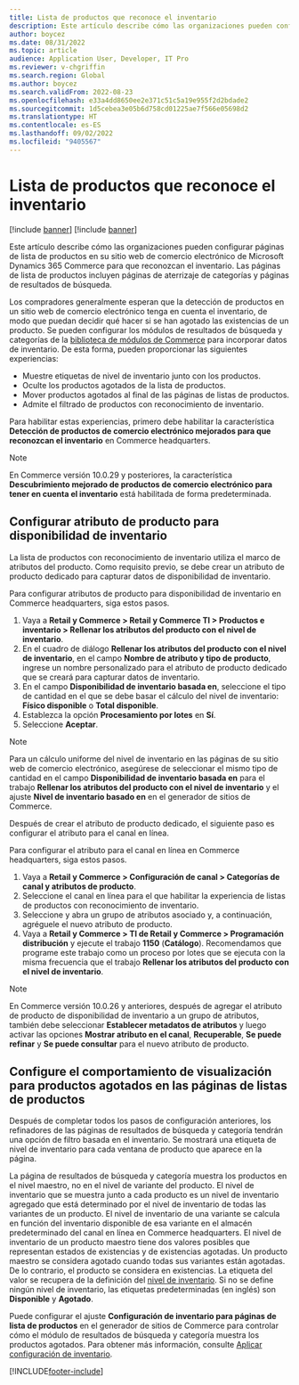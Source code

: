 ```yaml
---
title: Lista de productos que reconoce el inventario
description: Este artículo describe cómo las organizaciones pueden configurar páginas de lista de productos en su sitio web de comercio electrónico de Microsoft Dynamics 365 Commerce para que reconozcan el inventario.
author: boycez
ms.date: 08/31/2022
ms.topic: article
audience: Application User, Developer, IT Pro
ms.reviewer: v-chgriffin
ms.search.region: Global
ms.author: boycez
ms.search.validFrom: 2022-08-23
ms.openlocfilehash: e33a4dd8650ee2e371c51c5a19e955f2d2bdade2
ms.sourcegitcommit: 1d5cebea3e05b6d758cd01225ae7f566e05698d2
ms.translationtype: HT
ms.contentlocale: es-ES
ms.lasthandoff: 09/02/2022
ms.locfileid: "9405567"
---
```

# <a name="inventory-aware-product-listing"></a>Lista de productos que reconoce el inventario

[!include [banner](../includes/banner.md)]
[!include [banner](../includes/preview-banner.md)]

Este artículo describe cómo las organizaciones pueden configurar páginas de lista de productos en su sitio web de comercio electrónico de Microsoft Dynamics 365 Commerce para que reconozcan el inventario. Las páginas de lista de productos incluyen páginas de aterrizaje de categorías y páginas de resultados de búsqueda.

Los compradores generalmente esperan que la detección de productos en un sitio web de comercio electrónico tenga en cuenta el inventario, de modo que puedan decidir qué hacer si se han agotado las existencias de un producto. Se pueden configurar los módulos de resultados de búsqueda y categorías de la [biblioteca de módulos de Commerce](starter-kit-overview.md) para incorporar datos de inventario. De esta forma, pueden proporcionar las siguientes experiencias:

- Muestre etiquetas de nivel de inventario junto con los productos.
- Oculte los productos agotados de la lista de productos.
- Mover productos agotados al final de las páginas de listas de productos.
- Admite el filtrado de productos con reconocimiento de inventario.

Para habilitar estas experiencias, primero debe habilitar la característica **Detección de productos de comercio electrónico mejorados para que reconozcan el inventario** en Commerce headquarters.

> [!NOTE]
> En Commerce versión 10.0.29 y posteriores, la característica **Descubrimiento mejorado de productos de comercio electrónico para tener en cuenta el inventario** está habilitada de forma predeterminada.

## <a name="set-up-product-attribute-for-inventory-availability"></a>Configurar atributo de producto para disponibilidad de inventario

La lista de productos con reconocimiento de inventario utiliza el marco de atributos del producto. Como requisito previo, se debe crear un atributo de producto dedicado para capturar datos de disponibilidad de inventario.

Para configurar atributos de producto para disponibilidad de inventario en Commerce headquarters, siga estos pasos.

1. Vaya a **Retail y Commerce \> Retail y Commerce TI \> Productos e inventario \> Rellenar los atributos del producto con el nivel de inventario**.
1. En el cuadro de diálogo **Rellenar los atributos del producto con el nivel de inventario**, en el campo **Nombre de atributo y tipo de producto**, ingrese un nombre personalizado para el atributo de producto dedicado que se creará para capturar datos de inventario.
1. En el campo **Disponibilidad de inventario basada en**, seleccione el tipo de cantidad en el que se debe basar el cálculo del nivel de inventario: **Físico disponible** o **Total disponible**.
1. Establezca la opción **Procesamiento por lotes** en **Sí**.
1. Seleccione **Aceptar**.

> [!NOTE]
> Para un cálculo uniforme del nivel de inventario en las páginas de su sitio web de comercio electrónico, asegúrese de seleccionar el mismo tipo de cantidad en el campo **Disponibilidad de inventario basada en** para el trabajo **Rellenar los atributos del producto con el nivel de inventario** y el ajuste **Nivel de inventario basado en** en el generador de sitios de Commerce.

Después de crear el atributo de producto dedicado, el siguiente paso es configurar el atributo para el canal en línea.

Para configurar el atributo para el canal en línea en Commerce headquarters, siga estos pasos.

1. Vaya a **Retail y Commerce \> Configuración de canal \> Categorías de canal y atributos de producto**.
1. Seleccione el canal en línea para el que habilitar la experiencia de listas de productos con reconocimiento de inventario.
1. Seleccione y abra un grupo de atributos asociado y, a continuación, agréguele el nuevo atributo de producto.
1. Vaya a **Retail y Commerce \> TI de Retail y Commerce \> Programación distribución** y ejecute el trabajo **1150** (**Catálogo**). Recomendamos que programe este trabajo como un proceso por lotes que se ejecuta con la misma frecuencia que el trabajo **Rellenar los atributos del producto con el nivel de inventario**.

> [!NOTE]
> En Commerce versión 10.0.26 y anteriores, después de agregar el atributo de producto de disponibilidad de inventario a un grupo de atributos, también debe seleccionar **Establecer metadatos de atributos** y luego activar las opciones **Mostrar atributo en el canal**, **Recuperable**, **Se puede refinar** y **Se puede consultar** para el nuevo atributo de producto.

## <a name="configure-the-display-behavior-for-out-of-stock-products-on-product-listing-pages"></a>Configure el comportamiento de visualización para productos agotados en las páginas de listas de productos

Después de completar todos los pasos de configuración anteriores, los refinadores de las páginas de resultados de búsqueda y categoría tendrán una opción de filtro basada en el inventario. Se mostrará una etiqueta de nivel de inventario para cada ventana de producto que aparece en la página.

La página de resultados de búsqueda y categoría muestra los productos en el nivel maestro, no en el nivel de variante del producto. El nivel de inventario que se muestra junto a cada producto es un nivel de inventario agregado que está determinado por el nivel de inventario de todas las variantes de un producto. El nivel de inventario de una variante se calcula en función del inventario disponible de esa variante en el almacén predeterminado del canal en línea en Commerce headquarters. El nivel de inventario de un producto maestro tiene dos valores posibles que representan estados de existencias y de existencias agotadas. Un producto maestro se considera agotado cuando todas sus variantes están agotadas. De lo contrario, el producto se considera en existencias. La etiqueta del valor se recupera de la definición del [nivel de inventario](inventory-buffers-levels.md). Si no se define ningún nivel de inventario, las etiquetas predeterminadas (en inglés) son **Disponible** y **Agotado**.

Puede configurar el ajuste **Configuración de inventario para páginas de lista de productos** en el generador de sitios de Commerce para controlar cómo el módulo de resultados de búsqueda y categoría muestra los productos agotados. Para obtener más información, consulte [Aplicar configuración de inventario](inventory-settings.md).

[!INCLUDE[footer-include](../includes/footer-banner.md)]
